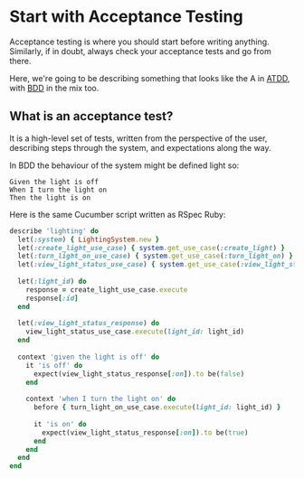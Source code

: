 # Start with Acceptance Testing


Acceptance testing is where you should start before writing anything. 
Similarly, if in doubt, always check your acceptance tests and go from there.

Here, we're going to be describing something that looks like the A in [ATDD](https://en.wikipedia.org/wiki/Acceptance_test%E2%80%93driven_development), with [BDD](https://en.wikipedia.org/wiki/Behavior-driven_development) in the mix too.

## What is an acceptance test?

It is a high-level set of tests, written from the perspective of the user, describing steps through the system, and expectations along the way.

In BDD the behaviour of the system might be defined light so: 

```cucumber
Given the light is off
When I turn the light on
Then the light is on
```

Here is the same Cucumber script written as RSpec Ruby:

```ruby
describe 'lighting' do
  let(:system) { LightingSystem.new }
  let(:create_light_use_case) { system.get_use_case(:create_light) }
  let(:turn_light_on_use_case) { system.get_use_case(:turn_light_on) }
  let(:view_light_status_use_case) { system.get_use_case(:view_light_status) }
  
  let(:light_id) do
    response = create_light_use_case.execute
    response[:id]
  end
  
  let(:view_light_status_response) do
    view_light_status_use_case.execute(light_id: light_id)
  end
  
  context 'given the light is off' do
    it 'is off' do
      expect(view_light_status_response[:on]).to be(false)
    end
    
    context 'when I turn the light on' do
      before { turn_light_on_use_case.execute(light_id: light_id) } 
      
      it 'is on' do
        expect(view_light_status_response[:on]).to be(true)
      end
    end
  end
end
```
